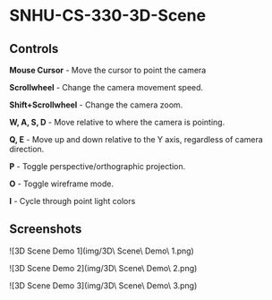 # SNHU-CS-330-3D-Scene

## Controls

**Mouse Cursor** - Move the cursor to point the camera

**Scrollwheel** - Change the camera movement speed.

**Shift+Scrollwheel** - Change the camera zoom.

**W, A, S, D** - Move relative to where the camera is pointing.

**Q, E** - Move up and down relative to the Y axis, regardless of camera direction.

**P** - Toggle perspective/orthographic projection.

**O** - Toggle wireframe mode.

**I** - Cycle through point light colors

## Screenshots

![3D Scene Demo 1](img/3D\ Scene\ Demo\ 1.png)

![3D Scene Demo 2](img/3D\ Scene\ Demo\ 2.png)

![3D Scene Demo 3](img/3D\ Scene\ Demo\ 3.png)
